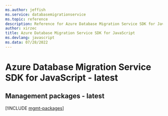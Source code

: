 ```yaml
---
ms.author: jeffish
ms.service: databasemigrationservice
ms.topic: reference
description: Reference for Azure Database Migration Service SDK for JavaScript
author: xirzec
title: Azure Database Migration Service SDK for JavaScript
ms.devlang: javascript
ms.data: 07/28/2022
---
```

# Azure Database Migration Service SDK for JavaScript - latest

## Management packages - latest
[!INCLUDE [mgmt-packages](database-migration-service-mgmt-index.md)]